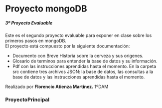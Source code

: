 # Proyecto mongoDB

##### 3º Proyecto Evaluable 

Este es el segundo proyecto evaluable para exponer en clase sobre los primeros pasos en mongoDB.<br>
El proyecto está compuesto por la siguiente documentación:
*    Documento con Breve Historia sobre la cerveza y sus origenes.
*    Glosario de terminos para entender la base de datos y su información.
*    Pdf con las instrucciones aprendidas hasta el momento.
En la carpeta src contiene tres archivos JSON: la base de datos, las consultas a la base de datos y las instrucciones aprendidas hasta el momento.
 

Realizado por **Florencio Atienza Martinez.** 1ºDAM
### ProyectoPrincipal
